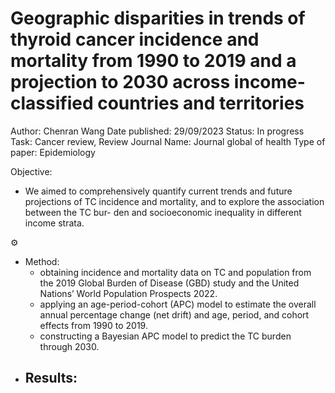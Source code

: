 # Geographic disparities in trends of thyroid cancer incidence and mortality from 1990 to 2019 and a projection to 2030 across income-classified countries and territories

Author: Chenran Wang
Date published: 29/09/2023
Status: In progress
Task: Cancer review, Review
Journal Name: Journal global of health
Type of paper: Epidemiology

Objective:

- We aimed to comprehensively quantify
current trends and future projections of TC incidence and
mortality, and to explore the association between the TC bur-
den and socioeconomic inequality in different income strata.

<aside>
⚙

- Method:
    - obtaining incidence and mortality data on TC and population from the 2019 Global Burden of Disease (GBD) study and the United Nations’ World Population Prospects 2022.
    - applying an age-period-cohort (APC) model to estimate the overall annual percentage change (net drift) and age, period, and cohort effects from 1990 to 2019.
    - constructing a Bayesian APC model to predict the TC burden through 2030.
</aside>

- Results:
    -